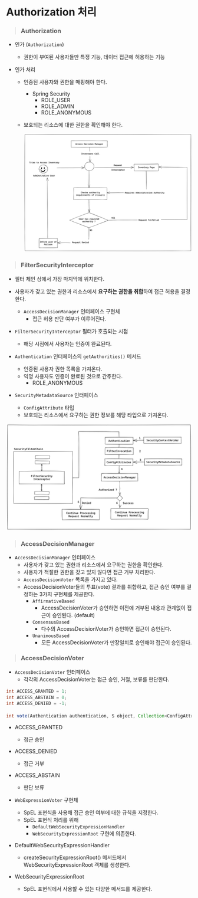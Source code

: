 # Authorization 처리

> ### Authorization

- 인가 (`Authorization`)
  - 권한이 부여된 사용자들만 특정 기능, 데이터 접근에 허용하는 기능


- 인가 처리
  - 인증된 사용자와 권한을 매핑해야 한다.
    - Spring Security
      - ROLE_USER
      - ROLE_ADMIN
      - ROLE_ANONYMOUS
  - 보호되는 리소스에 대한 권한을 확인해야 한다.

    ![img.png](image/img.png)


> ### FilterSecurityInterceptor

- 필터 체인 상에서 가장 마지막에 위치한다.
- 사용자가 갖고 있는 권한과 리소스에서 **요구하는 권한을 취합**하여 접근 허용을 결정한다.
  - `AccessDecisionManager` 인터페이스 구현체
    - 접근 허용 판단 여부가 이루어진다.


- `FilterSecurityInterceptor` 필터가 호출되는 시점
  - 해당 시점에서 사용자는 인증이 완료된다.
- `Authentication` 인터페이스의 `getAuthorities()` 메서드
  - 인증된 사용자 권한 목록을 가져온다.
  - 익명 사용자도 인증이 완료된 것으로 간주한다.
    - ROLE_ANONYMOUS
- `SecurityMetadataSource` 인터페이스
  - `ConfigAttribute` 타입
  - 보호되는 리소스에서 요구하는 권한 정보를 해당 타입으로 가져온다.

![img_1.png](image/img_1.png)


> ### AccessDecisionManager

- `AccessDecisionManager` 인터페이스
  - 사용자가 갖고 있는 권한과 리소스에서 요구하는 권한을 확인한다.
  - 사용자가 적절한 권한을 갖고 있지 않다면 접근 거부 처리한다.
  - `AccessDecisionVoter` 목록을 가지고 있다.
  - AccessDecisionVoter들의 투표(vote) 결과를 취합하고, 접근 승인 여부를 결정하는 3가지 구현체를 제공한다.
    - `AffirmativeBased`
      - AccessDecisionVoter가 승인하면 이전에 거부된 내용과 관계없이 접근이 승인된다. (default)
    - `ConsensusBased`
      - 다수의 AccessDecisionVoter가 승인하면 접근이 승인된다.
    - `UnanimousBased`
      - 모든 AccessDecisionVoter가 만장일치로 승인해야 접근이 승인된다.

> ### AccessDecisionVoter

- `AccessDecisionVoter` 인터페이스
  - 각각의 AccessDecisionVoter는 접근 승인, 거절, 보류를 판단한다.
```java
int ACCESS_GRANTED = 1;
int ACCESS_ABSTAIN = 0;
int ACCESS_DENIED = -1;

int vote(Authentication authentication, S object, Collection<ConfigAttribute> attributes);
```
  - ACCESS_GRANTED
    - 접근 승인
  - ACCESS_DENIED
    - 접근 거부
  - ACCESS_ABSTAIN
    - 판단 보류


- `WebExpressionVoter` 구현체
  - SpEL 표현식을 사용해 접근 승인 여부에 대한 규칙을 지정한다.
  - SpEL 표현식 처리를 위해 
    - `DefaultWebSecurityExpressionHandler`
    - `WebSecurityExpressionRoot` 구현에 의존한다.


- DefaultWebSecurityExpressionHandler
  - createSecurityExpressionRoot() 메서드에서 WebSecurityExpressionRoot 객체를 생성한다.
- WebSecurityExpressionRoot
  - SpEL 표현식에서 사용할 수 있는 다양한 메서드를 제공한다.